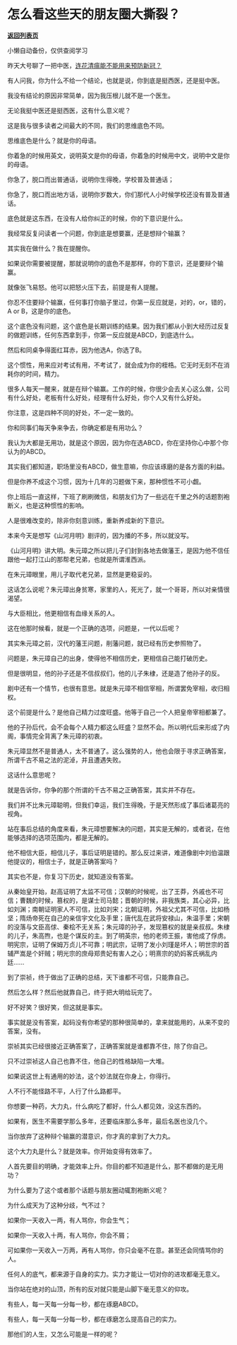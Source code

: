 # 怎么看这些天的朋友圈大撕裂？

[**返回列表页**](/gzh/记忆承载3)

小懒自动备份，仅供查阅学习

昨天大号聊了一把中医，[连花清瘟能不能用来预防新冠？](http://mp.weixin.qq.com/s?__biz=MzU0MjYwNDU2Mw==&mid=2247505077&idx=2&sn=62e3a04430eeffe0841098b8b4921575&chksm=fb1ab8c9cc6d31dfe3cf3e200be2567abed6057404a6b8b9f5c3b54b6fef45ca98dc21e8576f&scene=21#wechat_redirect)  

  

有人问我，你为什么不给一个结论，也就是说，你到底是挺西医，还是挺中医。  

  

我没有结论的原因非常简单，因为我压根儿就不是一个医生。  

  

无论我挺中医还是挺西医，这有什么意义呢？  

  

这是我与很多读者之间最大的不同，我们的思维底色不同。  

  

思维底色是什么？就是你的母语。

  

你着急的时候用英文，说明英文是你的母语，你着急的时候用中文，说明中文是你的母语。

  

你急了，脱口而出普通话，说明你生得晚，学校普及普通话；

你急了，脱口而出地方话，说明你岁数大，你们那代人小时候学校还没有普及普通话。

  

底色就是这东西，在没有人给你纠正的时候，你的下意识是什么。  

  

我经常反复问读者一个问题，你到底是想要赢，还是想辩个输赢？  

  

其实我在做什么？我在提醒你。

  

如果说你需要被提醒，那就说明你的底色不是那样，你的下意识，还是要辩个输赢。

  

就像张飞易怒。他可以把怒火压下去，前提是有人提醒。  

  

你忍不住要辩个输赢，任何事打你脑子里过，你第一反应就是，对的，or，错的，A or B，这是你的底色。  

  

这个底色没有问题，这个底色是长期训练的结果。因为我们都从小到大经历过反复的做题训练，任何东西拿到手，你第一反应就是ABCD，到底选什么。

  

然后和同桌争得面红耳赤，因为他选A，你选了B。

  

这个惯性，用来应对考试有用，不考试了，就会成为你的桎梏。它无时无刻不在消耗你的时间，精力。  

  

很多人每天一醒来，就是在辩个输赢。工作的时候，你很少会去关心这么做，公司有什么好处，老板有什么好处，经理有什么好处，你个人又有什么好处。  

  

你注意，这是四种不同的好处，不一定一致的。

  

你和同事们每天争来争去，你确定都是有用功么？  

  

我认为大都是无用功，就是这个原因，因为你在选ABCD，你在坚持你心中那个你认为的ABCD。

  

其实我们都知道，职场里没有ABCD，做生意嘛，你应该琢磨的是各方面的利益。  

  

但是你养不成这个习惯，因为十几年的习题做下来，那种惯性不可小觑。  

  

你上班后一直这样，下班了刷刷微信，和朋友们为了一些远在千里之外的话题割袍断义，也是这种惯性的影响。  

  

人是很难改变的，除非你刻意训练，重新养成新的下意识。  

  

本来今天是想写《山河月明》剧评的，因为播的不多，所以就没写。

  

《山河月明》讲大明。朱元璋之所以把儿子们封到各地去做藩王，是因为他不信任跟他一起打江山的那帮老兄弟，也就是所谓淮西派。

  

在朱元璋眼里，用儿子取代老兄弟，显然是更稳妥的。

  

这话怎么说呢？朱元璋出身贫寒，家里的人，死光了，就一个哥哥，所以对亲情很渴望。

  

与大臣相比，他更相信有血缘关系的人。

  

这在他那时候看，就是一个正确的选项，问题是，一代以后呢？  

  

其实朱元璋之前，汉代的藩王问题，削藩问题，就已经有历史参照物了。  

  

问题是，朱元璋自己的出身，使得他不相信历史，更相信自己能打破历史。

  

但是很明显，他的孙子还是不信叔叔们，他的儿子朱棣，还是造了他孙子的反。  

  

剧中还有一个情节，也很有意思。就是朱元璋不相信宰相，所谓罢免宰相，收归相权。

  

这个前提是什么？是他自己精力过度旺盛。他等于自己一个人把皇帝宰相都兼了。

  

他的子孙后代，会不会每个人精力都这么旺盛？显然不会。所以明代后来形成了内阁，事情完全背离了朱元璋的初衷。

  

朱元璋显然不是普通人，太不普通了。这么强势的人，他也会限于寻求正确答案，所谓千古不易之法的泥淖，并且遭遇失败。  

  

这话什么意思呢？

  

就是告诉你，你争的那个所谓的千古不易之正确答案，其实并不存在。

  

我们并不比朱元璋聪明，但我们幸运，我们生得晚，于是天然形成了事后诸葛亮的视角。  

  

站在事后总结的角度来看，朱元璋想要解决的问题，其实是无解的，或者说，在他能够选择的选项范围内，都是无解的。

  

他不相信大臣，相信儿子，事后证明是错的。那么反过来讲，难道像剧中刘伯温跟他提议的，相信士子，就是正确答案吗？

  

其实也不是，你复习下历史，就知道没有答案。

  

从秦始皇开始，赵高证明了太监不可信；汉朝的时候呢，出了王莽，外戚也不可信；曹魏的时候，篡权的，是谋士司马懿；晋朝的时候，非我族类，其心必异，比如刘渊；南朝证明家人不可信，比如刘宋；北朝证明，外祖父尤其不可信，比如杨坚；隋炀帝死在自己的亲信宇文化及手里；唐代乱在武将安禄山，朱温手里；宋朝的没落与文臣高俅、秦桧不无关系；朱元璋的孙子，发现篡权的就是亲叔叔。朱棣的儿子，朱高煦，也是个谋反的主。到了明英宗，他的老师王振，害他成了俘虏。明宪宗，证明了保姆万贞儿不可靠；明武宗，证明了发小刘瑾是坏人；明世宗的首辅严嵩是个奸贼；明光宗的庶母郑贵妃有害人之心；明熹宗的奶妈客氏祸乱内廷......

  

到了崇祯，终于做出了正确的总结，天下谁都不可信，只能靠自己。

  

然后怎么样？然后他就靠自己，终于把大明给玩完了。

  

好不好笑？很好笑，但这就是事实。  

  

事实就是没有答案，起码没有你希望的那种很简单的，拿来就能用的，从来不变的答案，没有。

  

崇祯其实已经很接近正确答案了，正确答案就是谁都靠不住，除了你自己。

  

只不过崇祯这人自己也靠不住，他自己的性格缺陷一大堆。

  

如果说这世上有通用的妙法，这个妙法就在你身上，你得行。  

  

人不行不能怪路不平，人行了什么路都平。  

  

你想要一种药，大力丸，什么病吃了都好，什么人都见效，没这东西的。  

  

如果有，医生不需要学那么多年，还要临床那么多年，最后名医也没几个。

  

当你放弃了这种辩个输赢的潜意识，你才真的拿到了大力丸。

  

这个大力丸是什么？就是效率。你开始变得有效率了。

  

人首先要目的明确，才能效率上升。你目的都不知道是什么，那不都做的是无用功？  

  

为什么要为了这个或者那个话题与朋友圈动辄割袍断义呢？  

  

为什么成天为了这种分歧，气不过？

  

如果你一天收入一两，有人骂你，你会生气；

如果你一天收入十两，有人骂你，你会不屑；

可如果你一天收入一万两，再有人骂你，你只会毫不在意。甚至还会同情骂你的人。

  

任何人的底气，都来源于自身的实力。实力才能让一切对你的进攻都毫无意义。

  

当你站在绝对的山顶，所有的反对就只能是山脚下毫无意义的仰攻。  

  

有些人，每一天每一分每一秒，都在琢磨ABCD。

有些人，每一天每一分每一秒，都在琢磨怎么提高自己的实力。

  

那他们的人生，又怎么可能是一样的呢？

